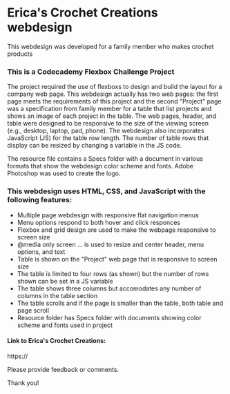 # Erica's Crochet Creations webdesign
This webdesign was developed for a family member who makes crochet products

### This is a Codecademy Flexbox Challenge Project
The project required the use of flexboxs to design and build the layout for a company web page.  This webdesign actually has two web pages: the first page meets the requirements of this project and the second "Project" page was a specification from family member for a table that list projects and shows an image of each project in the table.  The web pages, header, and table were designed to be responsive to the size of the viewing screen (e.g., desktop, laptop, pad, phone).  The webdesign also incorporates JavaScript (JS) for the table row length.  The number of table rows that display can be resized by changing a variable in the JS code.

The resource file contains a Specs folder with a document in various formats that show the webdesign color scheme and fonts. Adobe Photoshop was used to create the logo.

### This webdesign uses HTML, CSS, and JavaScript with the following features:
- Multiple page webdesign with responsive flat navigation menus
- Menu options respond to both hover and click responces
- Flexbox and grid design are used to make the webpage responsive to screen size
- @media only screen ... is used to resize and center header, menu options, and text
- Table is shown on the "Project" web page that is responsive to screen size
- The table is limited to four rows (as shown) but the number of rows shown can be set in a JS variable
- The table shows three columns but accomodates any number of columns in the table section
- The table scrolls and if the page is smaller than the table, both table and page scroll
- Resource folder has Specs folder with documents showing color scheme and fonts used in project


#### Link to Erica's Crochet Creations: 
https://


Please provide feedback or comments.

Thank you!

